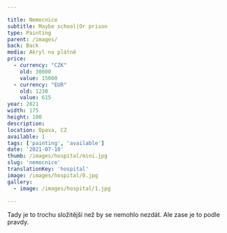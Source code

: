 ```yaml
---

title: Nemocnice
subtitle: Maybe school|Or prison
type: Painting
parent: /images/
back: Back
media: Akryl na plátně
price:
  - currency: "CZK"
    old: 30000
    value: 15000
  - currency: "EUR"
    old: 1230
    value: 615
year: 2021
width: 175
height: 100
description: 
location: Opava, CZ
available: 1
tags: ['painting', 'available']
date: '2021-07-10'
thumb: /images/hospital/mini.jpg
slug: 'nemocnice'
translationKey: 'hospital'
image: /images/hospital/0.jpg
gallery:
  - image: /images/hospital/1.jpg
  
---
```

Tady je to trochu složitější než by se nemohlo nezdát. Ale zase je to podle pravdy.  
